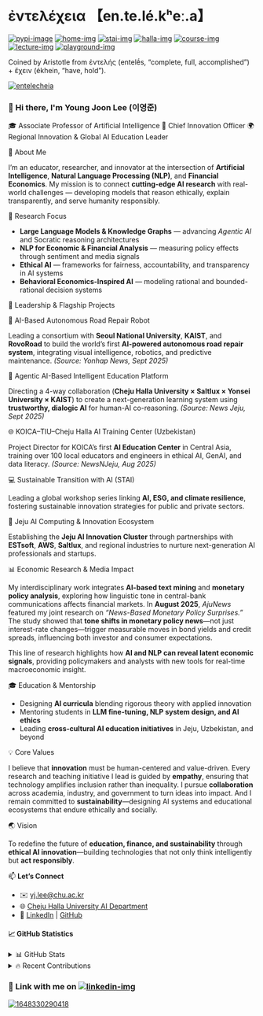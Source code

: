 # ἐντελέχεια 【en.te.lé.kʰeː.a】

[![pypi-image]][pypi-url]
[![home-img]][home-url]
[![stai-img]][stai-url]
[![halla-img]][halla-url]
[![course-img]][course-url]
[![lecture-img]][lecture-url]
[![playground-img]][playground-url]

<!-- [![stateful-img]][stateful-url]
[![stateful_dnd-img]][stateful-url] -->

[pypi-image]: https://img.shields.io/pypi/v/entelecheia
[pypi-url]: https://pypi.org/project/entelecheia
[stai-img]: https://img.shields.io/badge/STAI-jeju.ai-blue
[stai-url]: https://stai.jeju.ai
[playground-img]: https://img.shields.io/badge/playground-app_launcher-blue
[playground-url]: https://entelecheia.cloudflareaccess.com
[halla-img]: https://img.shields.io/badge/CHU-halla.ai-blue
[halla-url]: https://halla.ai
[home-img]: https://img.shields.io/badge/youngjoon-lee-blue
[home-url]: https://youngjoon-lee.com
[home-repo-url]: https://youngjoon-lee.com/repositories
[course-img]: https://img.shields.io/badge/course-jeju.ai-blue
[course-url]: https://course.jeju.ai
[lecture-img]: https://img.shields.io/badge/lecture-jeju.ai-blue
[lecture-url]: https://lecture.jeju.ai
[research-img]: https://img.shields.io/badge/research-jeju.ai-blue
[research-url]: https://research.jeju.ai
[linkedin-img]: https://img.shields.io/badge/LinkedIn-blue?logo=linkedin
[linkedin-url]: https://www.linkedin.com/in/entelecheia/
[stateful-img]: https://badge.stateful.com/entelecheia/status.svg
[stateful-url]: https://app.stateful.com/status/entelecheia
[stateful_dnd-img]: https://badge.stateful.com/entelecheia/dnd.svg

Coined by Aristotle from ἐντελής (entelḗs, “complete, full, accomplished”) + ἔχειν (ékhein, “have, hold”).

[![entelecheia](https://github.com/entelecheia/entelecheia/assets/1177283/0a67c698-8c9e-4006-b131-d0593cd7c256)][home-url]

### 👋 Hi there, I'm **Young Joon Lee (이영준)**

🎓 Associate Professor of Artificial Intelligence
💼 Chief Innovation Officer
🌍 Regional Innovation & Global AI Education Leader

🧠 About Me

I’m an educator, researcher, and innovator at the intersection of **Artificial Intelligence**, **Natural Language Processing (NLP)**, and **Financial Economics**.
My mission is to connect **cutting-edge AI research** with real-world challenges — developing models that reason ethically, explain transparently, and serve humanity responsibly.

🔬 Research Focus

- **Large Language Models & Knowledge Graphs** — advancing _Agentic AI_ and Socratic reasoning architectures
- **NLP for Economic & Financial Analysis** — measuring policy effects through sentiment and media signals
- **Ethical AI** — frameworks for fairness, accountability, and transparency in AI systems
- **Behavioral Economics-Inspired AI** — modeling rational and bounded-rational decision systems

🚀 Leadership & Flagship Projects

🦾 AI-Based Autonomous Road Repair Robot

Leading a consortium with **Seoul National University**, **KAIST**, and **RovoRoad** to build the world’s first **AI-powered autonomous road repair system**, integrating visual intelligence, robotics, and predictive maintenance.
_(Source: Yonhap News, Sept 2025)_

🧩 Agentic AI-Based Intelligent Education Platform

Directing a 4-way collaboration (**Cheju Halla University × Saltlux × Yonsei University × KAIST**) to create a next-generation learning system using **trustworthy, dialogic AI** for human-AI co-reasoning.
_(Source: News Jeju, Sept 2025)_

🌐 KOICA–TIU–Cheju Halla AI Training Center (Uzbekistan)

Project Director for KOICA’s first **AI Education Center** in Central Asia, training over 100 local educators and engineers in ethical AI, GenAI, and data literacy.
_(Source: NewsNJeju, Aug 2025)_

💻 Sustainable Transition with AI (STAI)

Leading a global workshop series linking **AI, ESG, and climate resilience**, fostering sustainable innovation strategies for public and private sectors.

🌄 Jeju AI Computing & Innovation Ecosystem

Establishing the **Jeju AI Innovation Cluster** through partnerships with **ESTsoft**, **AWS**, **Saltlux**, and regional industries to nurture next-generation AI professionals and startups.

📊 Economic Research & Media Impact

My interdisciplinary work integrates **AI-based text mining** and **monetary policy analysis**, exploring how linguistic tone in central-bank communications affects financial markets.
In **August 2025**, _AjuNews_ featured my joint research on _“News-Based Monetary Policy Surprises.”_
The study showed that **tone shifts in monetary policy news**—not just interest-rate changes—trigger measurable moves in bond yields and credit spreads, influencing both investor and consumer expectations.

This line of research highlights how **AI and NLP can reveal latent economic signals**, providing policymakers and analysts with new tools for real-time macroeconomic insight.

🎓 Education & Mentorship

- Designing **AI curricula** blending rigorous theory with applied innovation
- Mentoring students in **LLM fine-tuning, NLP system design, and AI ethics**
- Leading **cross-cultural AI education initiatives** in Jeju, Uzbekistan, and beyond

💡 Core Values

I believe that **innovation** must be human-centered and value-driven.
Every research and teaching initiative I lead is guided by **empathy**, ensuring that technology amplifies inclusion rather than inequality.
I pursue **collaboration** across academia, industry, and government to turn ideas into impact.
And I remain committed to **sustainability**—designing AI systems and educational ecosystems that endure ethically and socially.

🌏 Vision

To redefine the future of **education, finance, and sustainability** through **ethical AI innovation**—building technologies that not only think intelligently but **act responsibly**.

📫 **Let’s Connect**

- ✉️ [yj.lee@chu.ac.kr](mailto:yj.lee@chu.ac.kr)
- 🌐 [Cheju Halla University AI Department](https://halla.ai)
- 🔗 [LinkedIn](https://linkedin.com/in/youngjoonlee-ai) | [GitHub](https://github.com/entelecheia)

#### 📈 GitHub Statistics

<details>
  <summary>📊 GitHub Stats</summary>

  <a href="https://youngjoon-lee.com/repositories/">
    <img width=49% align="center" src="http://github-readme-streak-stats.entelecheia.me/?user=entelecheia&theme=transparent&hide_border=true" />
    <img width=49% align="center" src="http://github-readme-stats.entelecheia.me/api?username=entelecheia&theme=transparent&show_icons=true&hide_border=true&hide_title=true" />
  </a>
  
  [![trophy](https://github-profile-trophy.entelecheia.me/?username=entelecheia&theme=darkhub&rank=-C,-B&column=-1&no-bg=true&no-frame=true)][home-repo-url]

</details>
  
<details>
  <summary>🔥 Recent Contributions</summary>
  
  [![entelecheia's github activity graph](https://github-readme-activity-graph.entelecheia.me/graph?username=entelecheia&theme=react-dark&area=true&hide_border=true)][home-repo-url]

[![3d contributions](https://raw.githubusercontent.com/entelecheia/metrics/main/profile-3d-contrib/profile-entelecheia.svg)][home-repo-url]

</details>

### 🔗 Link with me on [![linkedin-img]][linkedin-url]

[![1648330290418](https://assets.entelecheia.ai/img/github-bg.jpeg)][linkedin-url]
